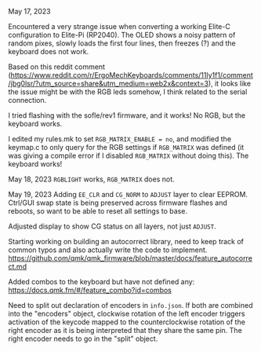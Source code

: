 May 17, 2023

Encountered a very strange issue when converting a working Elite-C configuration to Elite-Pi (RP2040). The OLED shows a noisy pattern of random pixes, slowly loads the first four lines, then freezes (?) and the keyboard does not work.

Based on this reddit comment (https://www.reddit.com/r/ErgoMechKeyboards/comments/11ly1f1/comment/jbg0lsr/?utm_source=share&utm_medium=web2x&context=3), it looks like the issue might be with the RGB leds somehow, I think related to the serial connection.

I tried flashing with the sofle/rev1 firmware, and it works! No RGB, but the keyboard works.

I edited my rules.mk to set `RGB_MATRIX_ENABLE = no`, and modified the keymap.c to only query for the RGB settings if `RGB_MATRIX` was defined (it was giving a compile error if I disabled `RGB_MATRIX` without doing this). The keyboard works!

May 18, 2023
`RGBLIGHT` works, `RGB_MATRIX` does not.

May 19, 2023
Adding `EE_CLR` and `CG_NORM` to `ADJUST` layer to clear EEPROM. Ctrl/GUI swap state is being preserved across firmware flashes and reboots, so want to be able to reset all settings to base.

Adjusted display to show CG status on all layers, not just `ADJUST`.

Starting working on building an autocorrect library, need to keep track of common typos and also actually write the code to implement. https://github.com/qmk/qmk_firmware/blob/master/docs/feature_autocorrect.md

Added combos to the keyboard but have not defined any: https://docs.qmk.fm/#/feature_combo?id=combos

Need to split out declaration of encoders in `info.json`. If both are combined into the "encoders" object, clockwise rotation of the left encoder triggers activation of the keycode mapped to the counterclockwise rotation of the right encoder as it is being interpreted that they share the same pin. The right encoder needs to go in the "split" object.

